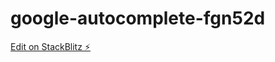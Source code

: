 # google-autocomplete-fgn52d

[Edit on StackBlitz ⚡️](https://stackblitz.com/edit/google-autocomplete-fgn52d)